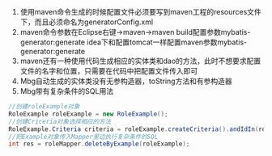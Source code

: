 1. 使用maven命令生成的时候配置文件必须要写到maven工程的resources文件下，而且必须命名为generatorConfig.xml
2. maven命令参数在Eclipse右键->maven->maven build配置参数mybatis-generator:generate
   idea下和配置tomcat一样配置maven参数mybatis-generator:generate
3. maven还有一种使用代码生成相应的实体类和dao的方法，此时不想要求配置文件的名字和位置，只需要在代码中把配置文件传入即可
4. Mbg自动生成的实体类没有无参构造器，toString方法和有参构造器
5. Mbg带有复杂条件的SQL用法

```java
//创建roleExample对象
RoleExample roleExample = new RoleExample();
//创建Criceria对象选择相应的方法
RoleExample.Criteria criteria = roleExample.createCriteria().andIdIn(roleIdList);
//把Example对象传入Mapper里边执行复杂条件的SQL
int res = roleMapper.deleteByExample(roleExample);
```




